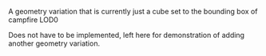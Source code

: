 A geometry variation that is currently just a cube set to the bounding box of campfire LOD0

Does not have to be implemented, left here for demonstration of adding another geometry variation.